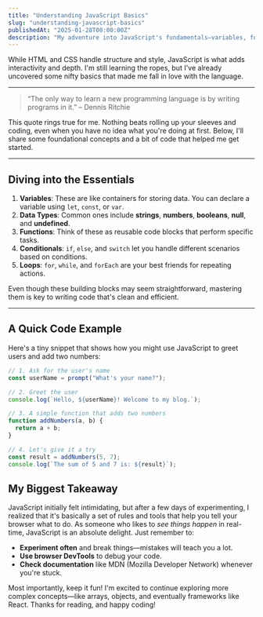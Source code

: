 ```yaml
---
title: "Understanding JavaScript Basics"
slug: "understanding-javascript-basics"
publishedAt: "2025-01-28T00:00:00Z"
description: "My adventure into JavaScript's fundamentals—variables, functions, loops, and more."
---
```


While HTML and CSS handle structure and style, JavaScript is what adds interactivity and depth. I'm still learning the ropes, but I've already uncovered some nifty basics that made me fall in love with the language.

---

> “The only way to learn a new programming language is by writing programs in it.”
> – Dennis Ritchie

This quote rings true for me. Nothing beats rolling up your sleeves and coding, even when you have no idea what you're doing at first. Below, I'll share some foundational concepts and a bit of code that helped me get started.

---

## Diving into the Essentials

1.  **Variables**: These are like containers for storing data. You can declare a variable using `let`, `const`, or `var`.
2.  **Data Types**: Common ones include **strings**, **numbers**, **booleans**, **null**, and **undefined**.
3.  **Functions**: Think of these as reusable code blocks that perform specific tasks.
4.  **Conditionals**: `if`, `else`, and `switch` let you handle different scenarios based on conditions.
5.  **Loops**: `for`, `while`, and `forEach` are your best friends for repeating actions.

Even though these building blocks may seem straightforward, mastering them is key to writing code that's clean and efficient.

---

## A Quick Code Example

Here's a tiny snippet that shows how you might use JavaScript to greet users and add two numbers:

```js
// 1. Ask for the user's name
const userName = prompt("What's your name?");

// 2. Greet the user
console.log(`Hello, ${userName}! Welcome to my blog.`);

// 3. A simple function that adds two numbers
function addNumbers(a, b) {
  return a + b;
}

// 4. Let's give it a try
const result = addNumbers(5, 7);
console.log(`The sum of 5 and 7 is: ${result}`);
```

## My Biggest Takeaway

JavaScript initially felt intimidating, but after a few days of experimenting, I realized that it's basically a set of rules and tools that help you tell your browser what to do. As someone who likes to *see things happen* in real-time, JavaScript is an absolute delight. Just remember to:

-   **Experiment often** and break things—mistakes will teach you a lot.
-   **Use browser DevTools** to debug your code.
-   **Check documentation** like MDN (Mozilla Developer Network) whenever you're stuck.

Most importantly, keep it fun! I'm excited to continue exploring more complex concepts—like arrays, objects, and eventually frameworks like React. Thanks for reading, and happy coding!